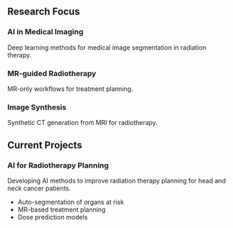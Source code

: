 
## Research Focus

### AI in Medical Imaging
Deep learning methods for medical image segmentation in radiation therapy.

### MR-guided Radiotherapy
MR-only workflows for treatment planning.

### Image Synthesis
Synthetic CT generation from MRI for radiotherapy.

## Current Projects

### AI for Radiotherapy Planning
Developing AI methods to improve radiation therapy planning for head and neck cancer patients.

- Auto-segmentation of organs at risk
- MR-based treatment planning
- Dose prediction models
